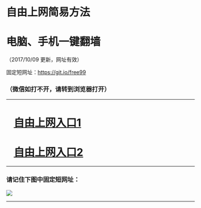 ﻿# 自由上网简易方法

# 电脑、手机一键翻墙

（2017/10/09 更新，网址有效）

固定短网址：https://git.io/free99

### （微信如打不开，请转到浏览器打开）


***





# &nbsp;&nbsp; <a href="http://ft1748628355.fwq-tz-1001.info/fwqtz01.html?t=100900131731 " target="_blank">自由上网入口1</a>
# &nbsp;&nbsp; <a href="http://ft1862828658.fwq-tz-1002.info/fwqtz02.html?t=10090012197 " target="_blank">自由上网入口2</a>
***

### 请记住下图中固定短网址：

<img src="https://s3-us-west-2.amazonaws.com/fwq-1001/yjfq-20170905okok.png" /> 


***


